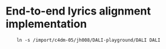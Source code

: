 # End-to-end lyrics alignment implementation


```
    ln -s /import/c4dm-05/jh008/DALI-playground/DALI DALI
```